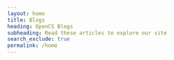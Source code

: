 ```yaml
---
layout: home 
title: Blogs
heading: OpenCS Blogs
subheading: Read these articles to explore our site
search_exclude: true
permalink: /home
---
```

